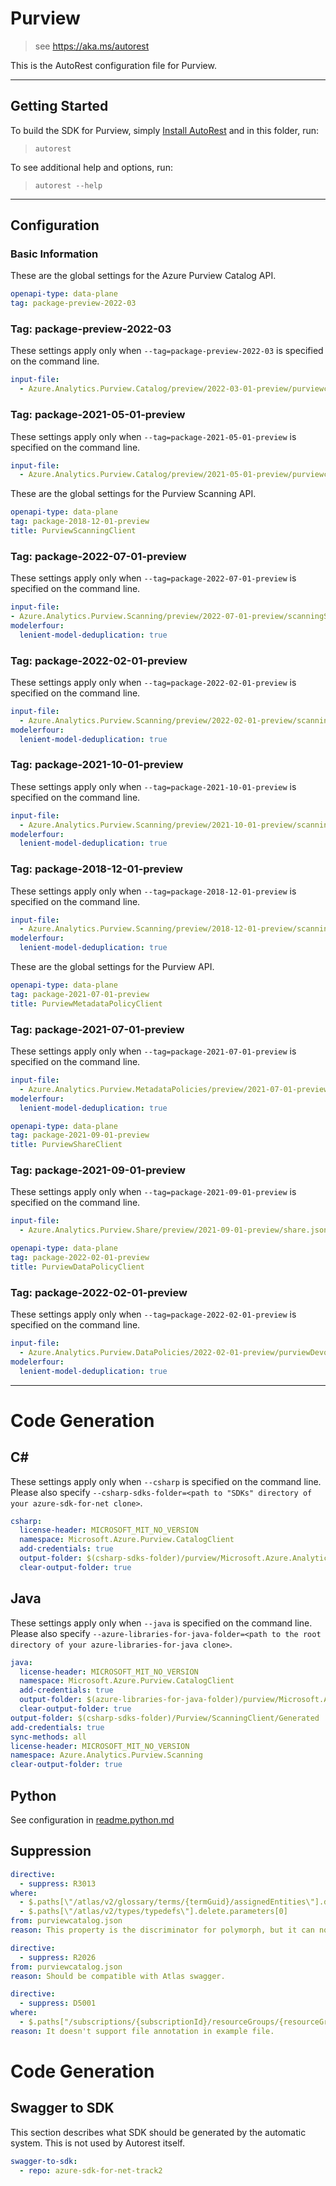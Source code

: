 # Purview

> see https://aka.ms/autorest

This is the AutoRest configuration file for Purview.

---

## Getting Started

To build the SDK for Purview, simply [Install AutoRest](https://aka.ms/autorest/install) and in this folder, run:

> `autorest`

To see additional help and options, run:

> `autorest --help`

---

## Configuration

### Basic Information

These are the global settings for the Azure Purview Catalog API.

```yaml
openapi-type: data-plane
tag: package-preview-2022-03
```

### Tag: package-preview-2022-03

These settings apply only when `--tag=package-preview-2022-03` is specified on the command line.

```yaml $(tag) == 'package-preview-2022-03'
input-file:
  - Azure.Analytics.Purview.Catalog/preview/2022-03-01-preview/purviewcatalog.json
```

### Tag: package-2021-05-01-preview

These settings apply only when `--tag=package-2021-05-01-preview` is specified on the command line.

```yaml $(tag) == 'package-2021-05-01-preview'
input-file:
  - Azure.Analytics.Purview.Catalog/preview/2021-05-01-preview/purviewcatalog.json
```

These are the global settings for the Purview Scanning API.

```yaml
openapi-type: data-plane
tag: package-2018-12-01-preview
title: PurviewScanningClient
```

### Tag: package-2022-07-01-preview

These settings apply only when `--tag=package-2022-07-01-preview` is specified on the command line.

``` yaml $(tag) == 'package-2022-07-01-preview'
input-file:
- Azure.Analytics.Purview.Scanning/preview/2022-07-01-preview/scanningService.json
modelerfour:
  lenient-model-deduplication: true
```

### Tag: package-2022-02-01-preview

These settings apply only when `--tag=package-2022-02-01-preview` is specified on the command line.

```yaml $(tag) == 'package-2022-02-01-preview'
input-file:
  - Azure.Analytics.Purview.Scanning/preview/2022-02-01-preview/scanningService.json
modelerfour:
  lenient-model-deduplication: true
```

### Tag: package-2021-10-01-preview

These settings apply only when `--tag=package-2021-10-01-preview` is specified on the command line.

```yaml $(tag) == 'package-2021-10-01-preview'
input-file:
  - Azure.Analytics.Purview.Scanning/preview/2021-10-01-preview/scanningService.json
modelerfour:
  lenient-model-deduplication: true
```

### Tag: package-2018-12-01-preview

These settings apply only when `--tag=package-2018-12-01-preview` is specified on the command line.

```yaml $(tag) == 'package-2018-12-01-preview'
input-file:
  - Azure.Analytics.Purview.Scanning/preview/2018-12-01-preview/scanningService.json
modelerfour:
  lenient-model-deduplication: true
```

These are the global settings for the Purview API.

```yaml
openapi-type: data-plane
tag: package-2021-07-01-preview
title: PurviewMetadataPolicyClient
```

### Tag: package-2021-07-01-preview

These settings apply only when `--tag=package-2021-07-01-preview` is specified on the command line.

```yaml $(tag) == 'package-2021-07-01-preview'
input-file:
  - Azure.Analytics.Purview.MetadataPolicies/preview/2021-07-01-preview/purviewMetadataPolicy.json
modelerfour:
  lenient-model-deduplication: true
```

```yaml
openapi-type: data-plane
tag: package-2021-09-01-preview
title: PurviewShareClient
```

### Tag: package-2021-09-01-preview

These settings apply only when `--tag=package-2021-09-01-preview` is specified on the command line.

```yaml $(tag) == 'package-2021-09-01-preview'
input-file:
  - Azure.Analytics.Purview.Share/preview/2021-09-01-preview/share.json
```

```yaml
openapi-type: data-plane
tag: package-2022-02-01-preview
title: PurviewDataPolicyClient
```

### Tag: package-2022-02-01-preview

These settings apply only when `--tag=package-2022-02-01-preview` is specified on the command line.

```yaml $(tag) == 'package-2022-02-01-preview'
input-file:
  - Azure.Analytics.Purview.DataPolicies/2022-02-01-preview/purviewDevopsPolicy.json
modelerfour:
  lenient-model-deduplication: true
```

---

# Code Generation

## C#

These settings apply only when `--csharp` is specified on the command line.
Please also specify `--csharp-sdks-folder=<path to "SDKs" directory of your azure-sdk-for-net clone>`.

```yaml $(csharp)
csharp:
  license-header: MICROSOFT_MIT_NO_VERSION
  namespace: Microsoft.Azure.Purview.CatalogClient
  add-credentials: true
  output-folder: $(csharp-sdks-folder)/purview/Microsoft.Azure.Analytics.Purview.Catalog/src/Generated
  clear-output-folder: true
```

## Java

These settings apply only when `--java` is specified on the command line.
Please also specify `--azure-libraries-for-java-folder=<path to the root directory of your azure-libraries-for-java clone>`.

```yaml $(java)
java:
  license-header: MICROSOFT_MIT_NO_VERSION
  namespace: Microsoft.Azure.Purview.CatalogClient
  add-credentials: true
  output-folder: $(azure-libraries-for-java-folder)/purview/Microsoft.Azure.Analytics.Purview.Catalog/src/Generated
  clear-output-folder: true
output-folder: $(csharp-sdks-folder)/Purview/ScanningClient/Generated
add-credentials: true
sync-methods: all
license-header: MICROSOFT_MIT_NO_VERSION
namespace: Azure.Analytics.Purview.Scanning
clear-output-folder: true
```

## Python

See configuration in [readme.python.md](./readme.python.md)

## Suppression

```yaml
directive:
  - suppress: R3013
where:
  - $.paths[\"/atlas/v2/glossary/terms/{termGuid}/assignedEntities\"].delete.parameters[1]
  - $.paths[\"/atlas/v2/types/typedefs\"].delete.parameters[0]
from: purviewcatalog.json
reason: This property is the discriminator for polymorph, but it can not be in request body.
```

```yaml
directive:
  - suppress: R2026
from: purviewcatalog.json
reason: Should be compatible with Atlas swagger.
```

```yaml
directive:
  - suppress: D5001
where:
  - $.paths["/subscriptions/{subscriptionId}/resourceGroups/{resourceGroupName}/xxx.get
reason: It doesn't support file annotation in example file.
```

# Code Generation

## Swagger to SDK

This section describes what SDK should be generated by the automatic system.
This is not used by Autorest itself.

```yaml $(swagger-to-sdk)
swagger-to-sdk:
  - repo: azure-sdk-for-net-track2
```

